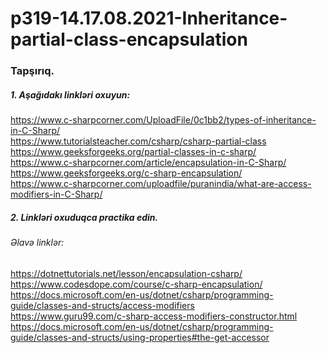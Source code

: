 # p319-14.17.08.2021-Inheritance-partial-class-encapsulation



### Tapşırıq.



##### 1. Aşağıdakı linkləri oxuyun:
https://www.c-sharpcorner.com/UploadFile/0c1bb2/types-of-inheritance-in-C-Sharp/<br />
https://www.tutorialsteacher.com/csharp/csharp-partial-class<br />
https://www.geeksforgeeks.org/partial-classes-in-c-sharp/<br />
https://www.c-sharpcorner.com/article/encapsulation-in-C-Sharp/<br />
https://www.geeksforgeeks.org/c-sharp-encapsulation/<br />
https://www.c-sharpcorner.com/uploadfile/puranindia/what-are-access-modifiers-in-C-Sharp/<br />




##### 2. Linkləri oxuduqca practika edin.



###### Əlavə linklər:
https://dotnettutorials.net/lesson/encapsulation-csharp/<br />
https://www.codesdope.com/course/c-sharp-encapsulation/<br />
https://docs.microsoft.com/en-us/dotnet/csharp/programming-guide/classes-and-structs/access-modifiers<br />
https://www.guru99.com/c-sharp-access-modifiers-constructor.html<br />
https://docs.microsoft.com/en-us/dotnet/csharp/programming-guide/classes-and-structs/using-properties#the-get-accessor<br />

